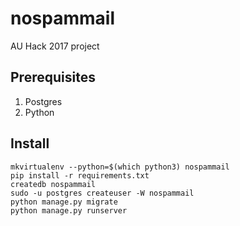 # nospammail
AU Hack 2017 project

## Prerequisites
1. Postgres
2. Python

## Install
```
mkvirtualenv --python=$(which python3) nospammail
pip install -r requirements.txt
createdb nospammail
sudo -u postgres createuser -W nospammail
python manage.py migrate
python manage.py runserver
```



